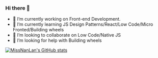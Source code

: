 ### Hi there 👋





- 🔭 I’m currently working on Front-end Development.
- 🌱 I’m currently learning JS Design Patterns/React/Low Code/Micro Fronted/Building wheels
- 👯 I’m looking to collaborate on Low Code/Native JS
- 🤔 I’m looking for help with Building wheels

[![MissNanLan's GitHub stats](https://github-readme-stats.vercel.app/api?username=MissNanLan&count_private=true&theme=synthwave&show_icons=true)](https://github.com/MissNanLan)


